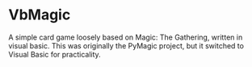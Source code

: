 # VbMagic
A simple card game loosely based on Magic: The Gathering, written in visual basic. This was originally the PyMagic project, but it switched to Visual Basic for practicality. 
